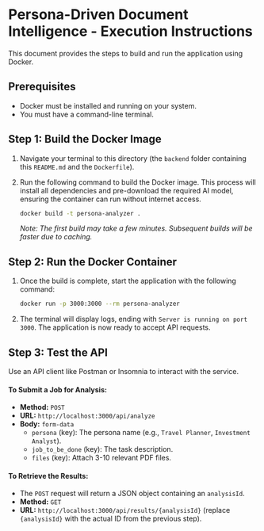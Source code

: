 # Persona-Driven Document Intelligence - Execution Instructions

This document provides the steps to build and run the application using Docker.

## Prerequisites

- Docker must be installed and running on your system.
- You must have a command-line terminal.

## Step 1: Build the Docker Image

1.  Navigate your terminal to this directory (the `backend` folder containing this `README.md` and the `Dockerfile`).

2.  Run the following command to build the Docker image. This process will install all dependencies and pre-download the required AI model, ensuring the container can run without internet access.

    ```bash
    docker build -t persona-analyzer .
    ```

    _Note: The first build may take a few minutes. Subsequent builds will be faster due to caching._

## Step 2: Run the Docker Container

1.  Once the build is complete, start the application with the following command:

    ```bash
    docker run -p 3000:3000 --rm persona-analyzer
    ```

2.  The terminal will display logs, ending with `Server is running on port 3000`. The application is now ready to accept API requests.

## Step 3: Test the API

Use an API client like Postman or Insomnia to interact with the service.

#### To Submit a Job for Analysis:
- **Method:** `POST`
- **URL:** `http://localhost:3000/api/analyze`
- **Body:** `form-data`
  - `persona` (key): The persona name (e.g., `Travel Planner`, `Investment Analyst`).
  - `job_to_be_done` (key): The task description.
  - `files` (key): Attach 3-10 relevant PDF files.

#### To Retrieve the Results:
- The `POST` request will return a JSON object containing an `analysisId`.
- **Method:** `GET`
- **URL:** `http://localhost:3000/api/results/{analysisId}` (replace `{analysisId}` with the actual ID from the previous step).

